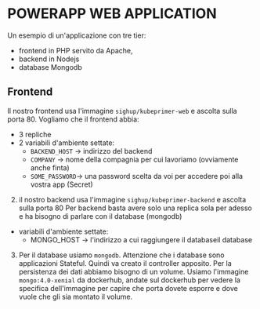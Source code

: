 # POWERAPP WEB APPLICATION

Un esempio di un'applicazione con tre tier:
- frontend in PHP servito da Apache,
- backend in Nodejs 
- database Mongodb

## Frontend
Il nostro frontend usa l'immagine `sighup/kubeprimer-web` e ascolta sulla porta 80.
Vogliamo che il frontend abbia:
- 3 repliche
- 2 variabili d'ambiente settate:
  - `BACKEND_HOST` -> indirizzo del backend
  - `COMPANY` -> nome della compagnia per cui lavoriamo (ovviamente anche finta)
  - `SOME_PASSWORD`-> una password scelta da voi per accedere poi alla vostra app (Secret)

2) il nostro backend usa l'immagine `sighup/kubeprimer-backend` e ascolta sulla porta 80
Per backend basta avere solo una replica sola per adesso e ha bisogno di parlare con il database (mongodb)
- variabili d'ambiente settate:
  - MONGO_HOST -> l'indirizzo a cui raggiungere il databaseil database

3) Per il database usiamo `mongodb`. Attenzione che i database sono applicazioni Stateful. Quindi va creato il controller apposito. Per la persistenza dei dati abbiamo bisogno di un volume. 
Usiamo l'immagine `mongo:4.0-xenial` da dockerhub, andate sul dockerhub per vedere la specifica dell'immagine per capire che porta dovete esporre e dove vuole che gli sia montato il volume.

